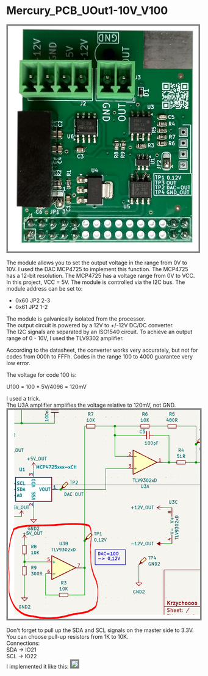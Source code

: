 # Mercury_PCB_UOut1-10V_V100
<picture><img src="img/out_0-10V_V100_500px.png" style="border: 4px solid grey"></picture>

The module allows you to set the output voltage in the range from 0V to 10V.
I used the DAC MCP4725 to implement this function.
The MCP4725 has a 12-bit resolution.
The MCP4725 has a voltage range from 0V to VCC.
In this project, VCC = 5V.
The module is controlled via the I2C bus.
The module address can be set to:
* 0x60 JP2 2-3
* 0x61 JP2 1-2

The module is galvanically isolated from the processor.   
The output circuit is powered by a 12V to +/-12V DC/DC converter.   
The I2C signals are separated by an ISO1540 circuit.
To achieve an output range of 0 - 10V, I used the TLV9302 amplifier.

According to the datasheet, the converter works very accurately, but not for codes from 000h to FFFh.
Codes in the range 100 to 4000 guarantee very low error.

The voltage for code 100 is:

U100 = 100 * 5V/4096 = 120mV

I used a trick.   
The U3A amplifier amplifies the voltage relative to 120mV, not GND.
<picture><img src="img/120mV.png" style="border: 4px solid grey"></picture>

Don't forget to pull up the SDA and SCL signals on the master side to 3.3V.   
You can choose pull-up resistors from 1K to 10K.   
Connections:   
SDA -> IO21   
SCL -> IO22   
I implemented it like this:
<picture><img src="pullUp.png" style="border: 4px solid grey"></picture>